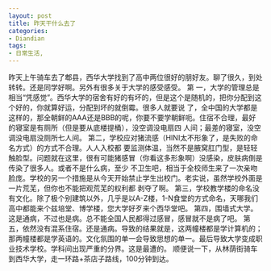 ```yaml
---
layout: post
title: 昨天干什么去了
categories:
- Diandian
tags:
- 日常生活, 
---
```

昨天上午骑车去了郫县，西华大学找到了高中两位很好的朋好友。聊了很久，到处转转。还是同学好啊。另外有很多关于大学的感受感受。 第 一，大学的管理总是相当“凭感觉”。西华大学的宿舍有好的有坏的，但是这个是随机的，把你分配到这个好的，你就算好运，分配到坏的就倒霉。很多人就要说 了，全中国的大学都是这样的，那全朝鲜的AAA还是BBB的呢，你要不要学朝鲜呃。住宿不合理，最好的寝室是有厕所（但是要从底楼提桶），没空调没电扇四 人间；最差的寝室，没空调没电扇没厕所七人间。 第二，学校应对猪流感（HINI太不形象了，是失败的命名方式）的方式不合理。人人入校都 要监测体温，当然不是腋窝肛门型，是轻轻触脸型。问题就在这里，很有可能猪感冒（你看这多形象啊）没感染，皮肤病倒是传染了很多人。或者不是什么病，至少 不卫生吧，相当于全校师生来了一次亲吻脸庞。学校的另一个措施是从今天开始禁止学生出校门。老实说，虽然学校外面是一片荒芜，但你也不能把观荒芜的权利都 剥夺了啊。 第三，学校教学楼的命名没有文化。除了极个别建筑以外，几乎是以A-Z楼，1-N食堂的方式命名，天哪我们高中都能来个兹培堂、博学楼，您大学好歹来个西华堂吧。 第四，围墙式大学。这是通病，不过也是病。总不能全国人民都得过感冒，感冒就不是病了吧。 第五，依然没有混系住宿。还是通病。导致的结果就是，这两幢楼都是学计算机的；那两幢楼都是学英语的。文化氛围的单一会导致思想的单一。最后导致大学变成职业技术学校。学科间出现严重的分界。这是最遭的。 顺便说一下，从林荫街骑车到西华大学，走一环路+茶店子路线，100分钟到达。